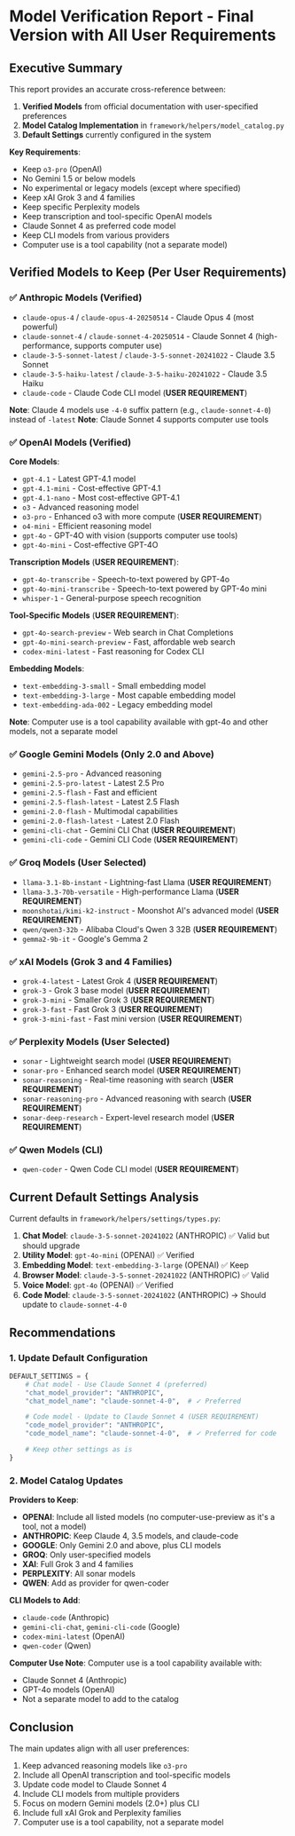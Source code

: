 # Model Verification Report - Final Version with All User Requirements

## Executive Summary

This report provides an accurate cross-reference between:
1. **Verified Models** from official documentation with user-specified preferences
2. **Model Catalog Implementation** in `framework/helpers/model_catalog.py`
3. **Default Settings** currently configured in the system

**Key Requirements**:
- Keep `o3-pro` (OpenAI)
- No Gemini 1.5 or below models
- No experimental or legacy models (except where specified)
- Keep xAI Grok 3 and 4 families
- Keep specific Perplexity models
- Keep transcription and tool-specific OpenAI models
- Claude Sonnet 4 as preferred code model
- Keep CLI models from various providers
- Computer use is a tool capability (not a separate model)

## Verified Models to Keep (Per User Requirements)

### ✅ Anthropic Models (Verified)
- `claude-opus-4` / `claude-opus-4-20250514` - Claude Opus 4 (most powerful)
- `claude-sonnet-4` / `claude-sonnet-4-20250514` - Claude Sonnet 4 (high-performance, supports computer use)
- `claude-3-5-sonnet-latest` / `claude-3-5-sonnet-20241022` - Claude 3.5 Sonnet
- `claude-3-5-haiku-latest` / `claude-3-5-haiku-20241022` - Claude 3.5 Haiku
- `claude-code` - Claude Code CLI model (**USER REQUIREMENT**)

**Note**: Claude 4 models use `-4-0` suffix pattern (e.g., `claude-sonnet-4-0`) instead of `-latest`
**Note**: Claude Sonnet 4 supports computer use tools

### ✅ OpenAI Models (Verified)
**Core Models**:
- `gpt-4.1` - Latest GPT-4.1 model
- `gpt-4.1-mini` - Cost-effective GPT-4.1
- `gpt-4.1-nano` - Most cost-effective GPT-4.1
- `o3` - Advanced reasoning model
- `o3-pro` - Enhanced o3 with more compute (**USER REQUIREMENT**)
- `o4-mini` - Efficient reasoning model
- `gpt-4o` - GPT-4O with vision (supports computer use tools)
- `gpt-4o-mini` - Cost-effective GPT-4O

**Transcription Models** (**USER REQUIREMENT**):
- `gpt-4o-transcribe` - Speech-to-text powered by GPT-4o
- `gpt-4o-mini-transcribe` - Speech-to-text powered by GPT-4o mini
- `whisper-1` - General-purpose speech recognition

**Tool-Specific Models** (**USER REQUIREMENT**):
- `gpt-4o-search-preview` - Web search in Chat Completions
- `gpt-4o-mini-search-preview` - Fast, affordable web search
- `codex-mini-latest` - Fast reasoning for Codex CLI

**Embedding Models**:
- `text-embedding-3-small` - Small embedding model
- `text-embedding-3-large` - Most capable embedding model
- `text-embedding-ada-002` - Legacy embedding model

**Note**: Computer use is a tool capability available with gpt-4o and other models, not a separate model

### ✅ Google Gemini Models (Only 2.0 and Above)
- `gemini-2.5-pro` - Advanced reasoning
- `gemini-2.5-pro-latest` - Latest 2.5 Pro
- `gemini-2.5-flash` - Fast and efficient
- `gemini-2.5-flash-latest` - Latest 2.5 Flash
- `gemini-2.0-flash` - Multimodal capabilities
- `gemini-2.0-flash-latest` - Latest 2.0 Flash
- `gemini-cli-chat` - Gemini CLI Chat (**USER REQUIREMENT**)
- `gemini-cli-code` - Gemini CLI Code (**USER REQUIREMENT**)

### ✅ Groq Models (User Selected)
- `llama-3.1-8b-instant` - Lightning-fast Llama (**USER REQUIREMENT**)
- `llama-3.3-70b-versatile` - High-performance Llama (**USER REQUIREMENT**)
- `moonshotai/kimi-k2-instruct` - Moonshot AI's advanced model (**USER REQUIREMENT**)
- `qwen/qwen3-32b` - Alibaba Cloud's Qwen 3 32B (**USER REQUIREMENT**)
- `gemma2-9b-it` - Google's Gemma 2

### ✅ xAI Models (Grok 3 and 4 Families)
- `grok-4-latest` - Latest Grok 4 (**USER REQUIREMENT**)
- `grok-3` - Grok 3 base model (**USER REQUIREMENT**)
- `grok-3-mini` - Smaller Grok 3 (**USER REQUIREMENT**)
- `grok-3-fast` - Fast Grok 3 (**USER REQUIREMENT**)
- `grok-3-mini-fast` - Fast mini version (**USER REQUIREMENT**)

### ✅ Perplexity Models (User Selected)
- `sonar` - Lightweight search model (**USER REQUIREMENT**)
- `sonar-pro` - Enhanced search model (**USER REQUIREMENT**)
- `sonar-reasoning` - Real-time reasoning with search (**USER REQUIREMENT**)
- `sonar-reasoning-pro` - Advanced reasoning with search (**USER REQUIREMENT**)
- `sonar-deep-research` - Expert-level research model (**USER REQUIREMENT**)

### ✅ Qwen Models (CLI)
- `qwen-coder` - Qwen Code CLI model (**USER REQUIREMENT**)

## Current Default Settings Analysis

Current defaults in `framework/helpers/settings/types.py`:
1. **Chat Model**: `claude-3-5-sonnet-20241022` (ANTHROPIC) ✅ Valid but should upgrade
2. **Utility Model**: `gpt-4o-mini` (OPENAI) ✅ Verified
3. **Embedding Model**: `text-embedding-3-large` (OPENAI) ✅ Keep
4. **Browser Model**: `claude-3-5-sonnet-20241022` (ANTHROPIC) ✅ Valid
5. **Voice Model**: `gpt-4o` (OPENAI) ✅ Verified
6. **Code Model**: `claude-3-5-sonnet-20241022` (ANTHROPIC) → Should update to `claude-sonnet-4-0`

## Recommendations

### 1. Update Default Configuration

```python
DEFAULT_SETTINGS = {
    # Chat model - Use Claude Sonnet 4 (preferred)
    "chat_model_provider": "ANTHROPIC",
    "chat_model_name": "claude-sonnet-4-0",  # ✓ Preferred

    # Code model - Update to Claude Sonnet 4 (USER REQUIREMENT)
    "code_model_provider": "ANTHROPIC",
    "code_model_name": "claude-sonnet-4-0",  # ✓ Preferred for code

    # Keep other settings as is
}
```

### 2. Model Catalog Updates

**Providers to Keep**:
- **OPENAI**: Include all listed models (no computer-use-preview as it's a tool, not a model)
- **ANTHROPIC**: Keep Claude 4, 3.5 models, and claude-code
- **GOOGLE**: Only Gemini 2.0 and above, plus CLI models
- **GROQ**: Only user-specified models
- **XAI**: Full Grok 3 and 4 families
- **PERPLEXITY**: All sonar models
- **QWEN**: Add as provider for qwen-coder

**CLI Models to Add**:
- `claude-code` (Anthropic)
- `gemini-cli-chat`, `gemini-cli-code` (Google)
- `codex-mini-latest` (OpenAI)
- `qwen-coder` (Qwen)

**Computer Use Note**: Computer use is a tool capability available with:
- Claude Sonnet 4 (Anthropic)
- GPT-4o models (OpenAI)
- Not a separate model to add to the catalog

## Conclusion

The main updates align with all user preferences:
1. Keep advanced reasoning models like `o3-pro`
2. Include all OpenAI transcription and tool-specific models
3. Update code model to Claude Sonnet 4
4. Include CLI models from multiple providers
5. Focus on modern Gemini models (2.0+) plus CLI
6. Include full xAI Grok and Perplexity families
7. Computer use is a tool capability, not a separate model
